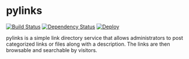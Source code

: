 # pylinks

[![Build Status](https://travis-ci.org/michaelmior/pylinks.svg?branch=master)](https://travis-ci.org/michaelmior/pylinks)
[![Dependency Status](https://gemnasium.com/badges/github.com/michaelmior/pylinks.svg)](https://gemnasium.com/github.com/michaelmior/pylinks)
[![Deploy](https://www.herokucdn.com/deploy/button.png)](https://heroku.com/deploy)

pylinks is a simple link directory service that allows administrators to post categorized links or files along with a description.
The links are then browsable and searchable by visitors.
